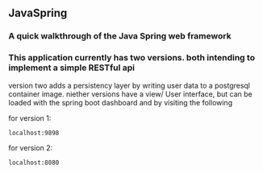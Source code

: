 ## JavaSpring

### A quick walkthrough of the Java Spring web framework

### This application currently has two versions. both intending to implement a simple RESTful api 
version two adds a persistency layer by writing user data to a postgresql container image.
niether versions have a view/ User interface, but can be loaded with the spring boot dashboard
and by visiting the following


for version 1:
```
localhost:9898 
```

for version 2:
```
localhost:8080
```
